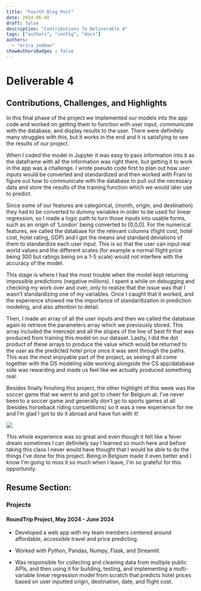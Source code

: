```yaml
---
title: "Fourth Blog Post"
date: 2024-06-08
draft: false
description: "Contributions To Deliverable 4"
tags: ["authors", "config", "docs"]
authors:
  - "erica_indman"
showAuthorsBadges : false
---
```

# Deliverable 4
## Contributions, Challenges, and Highlights

In this final phase of the project we implemented our models into the app code and worked on getting them to function with user input, communicate with the database, and display results to the user. There were definitely many struggles with this, but it works in the end and it is satisfying to see the results of our project.

When I coded the model in Jupyter it was easy to pass information into it as the dataframe with all the information was right there, but getting it to work in the app was a challenge. I wrote pseudo code first to plan out how user inputs would be converted and standardized and then worked with Frani to figure out how to communicate with the database to pull out the necessary data and store the results of the training function which we would later use to predict. 

Since some of our features are categorical, (month, origin, and destination) they had to be converted to dummy variables in order to be used for linear regression, so I made a logic path to turn those inputs into usable forms, such as an origin of ‘London’ being converted to [0,0,0]. For the numerical features, we called the database for the relevant columns (flight cost, hotel cost, hotel rating, GDP) and I got the means and standard deviations of them to standardize each user input. This is so that the user can input real world values and the different scales (for example a normal flight price being 300 but ratings being on a 1-5 scale) would not interfere with the accuracy of the model. 

This stage is where I had the most trouble when the model kept returning impossible predictions (negative millions). I spent a while on debugging and checking my work over and over, only to realize that the issue was that I wasn’t standardizing one of my variables. Once I caught that it worked, and the experience showed me the importance of standardization in prediction modeling, and also attention to detail. 

Then, I made an array of all the user inputs and then we called the database again to retrieve the parameters array which we previously stored. This array included the intercept and all the slopes of the line of best fit that was produced from training this model on our dataset. Lastly, I did the dot product of these arrays to produce the value which would be returned to the user as the predicted hotel price once it was sent through the paths. This was the most enjoyable part of the project, as seeing it all come together with the DS modeling side working alongside the CS app/database side was rewarding and made us feel like we actually produced something real. 

Besides finally finishing this project, the other highlight of this week was the soccer game that we went to and got to cheer for Belgium at. I’ve never been to a soccer game and generally don’t go to sports games at all (besides horseback riding competitions) so it was a new experience for me and I’m glad I got to do it abroad and have fun with it!

![](soccer.jpg)

This whole experience was so great and even though it felt like a fever dream sometimes I can definitely say I learned so much here and before taking this class I never would have thought that I would be able to do the things I've done for this project. Being in Belgium made it even better and I know I'm going to miss it so much when I leave, I'm so grateful for this opportunity. 

## Resume Section:

### Projects
#### RoundTrip Project, May 2024 - June 2024

- Developed a web app with my team members centered around affordable, accessible travel and price predicting.

- Worked with Python, Pandas, Numpy, Flask, and Streamlit.

- Was responsible for collecting and cleaning data from multiple public APIs, and then using it for building, testing, and implementing a multi-variable linear regression model from scratch that predicts hotel prices based on user inputted origin, destination, date, and flight cost.
